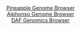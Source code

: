<div id="Pineapple_Genome_Browser" align="center">
  <a href="https://igv.org/app/?sessionURL=blob:zZNda9swGIX_i6BlA8eWvz8gjKRN2qYjYW29tCnFyLbsaLUlT5KdOCH_fVrY2E0vmouNgS6kF0nvOUeP9qDDXBBGQQQs3XR10wQaEGu2uUd1U.E5qrEAUYEqgTXAcYE5phkG0R4USEgU331WJ9dSNiIyDCKbQY1oyXRh66hGO0bRRugZq40LVlUoZRxJxoUx5qhjBim7wQanqGl01dvWXSNHEhmoataMCmY0mJbJRt2X_C4lJaasxkndVpIcBSRKj9KY6wX6NFrej7IMC3GL.5t8OLq9GX21J_HqyrtYxYvrZewtz.9JSZFsOR46j971eFWb4YzQWeBc7fLX12A9PbPGT_3kzL48n2wbwrEYmr4Z2H7oBYGKhtAcb_8n12qQE513tFr0Z9YU3qS5h8W8d4KHy91TIdmXVfam8xAcNFCxrFUsgGzN_ciEmg09zbW8wc.pGWgQhiofzgiInl80IDnKXtX25z2QfaOIAQJ_b4_waIDxHHMQDUIIfTMMLdfxHRiG5kHbg5ZXfy_caXwX.tAaWZaXFKSSCuc8EbQROqJU77JCL3cnp9nXo8XCybd2MJ.Mn2bBNz6rXbebxW9lGULlX7U.PqAy.h5F_4S79wjRZXoqbEGZbudx6xTXYnq52Vrw4U59MfzYZq3_5jc7BnRaOAXjNZJqv6qo5S_eOsQJolIVOiJISioi.6XKkW1AZFq2whZkrGKKQ8DL9APUoGa68OMfPO3Dy.EH">Pineapple Genome Browser</a>
</div>
<div id="Alphonso_Genome_Browser" align="center">
  <a href="https://igv.org/app/?sessionURL=blob:zZJbb9owGIb_iyWqTQo5AiGRqimllFDYKmAZPaiKnMQJHomd2k5CQPz3uWjTblapXGya5Av7kw_v9_g5gBoxjikBLjBVo68aBlAA39BmBYsyR19ggThwU5hzpACGUsQQiRFwDyCFXMBgOZcnN0KU3NU0LMpuAUlGVW6psIB7SmDD1ZgW2ojmOYwog4Iyrl0xWFMNZ3W3QREsS1W.bal9LYECajAvN5RwqpWIZGEj7wt_lcIMEVqgsKhygU8BQplHZkzUFH7y1isvjhHnM9ROk0tvNvW.WePgcTIYPQZ3_joYrC9WOCNQVAxdXk_9jnmV3XXMm72XTGbLadlsX9iDkNUqXV4vOtb1xXhXYob4pWEbQ8t2huYrHkwStPufOpcDn9n9cNm7X195.9gnkSRgVrNHYber.vt.lAR_7NwERwXkNK6kDyDeMNs1dMXSB0rfHHRfp8ZQ0XVH8mEUA_fpWQGCwXgrtz8dgGhLaQ3g6KU6CaQAyhLEgNt1dN02HMfs9.ye7jjGUTmAiuV_D.5NsHRs3fRMcxCmOBdS6STkpOQqJESt41TN9mfS_Dya.yOfLdoHyZLNF8NFa93m5Qz5fjB.g6YC5OOnL5StvifTPzHvPUFUEZ2r22R7b2306a5JthHL4rRfG9nCozvxdfomnvPQpJQVUMj9siKXP32rIcOQCFmoMccRzrFo15IibYBrmJbUFsQ0p9JDwLLog67oitHXP_7W0zo.H38A">Alphonso Genome Browser</a>
</div>


<div id="DAF_Genomics_Browser" align="center">
  <a href="https://igv.org/app/?sessionURL=blob:tZFra9swFIb_i2D95Jt8iWtDGF7XrqGXsWZuqEsJZ_ZxLGZZjiQ3aUP..zSvY7CtlEEHkpA4l_fVeXbkHqVioiMp8R0aOZQSi6hGbObA.xYvgaMiaQ2tQotIrFFiVyJJd6QGpSG_OjeVjda9Sl23gtpeYSc4K5WjAgd6W4lBN2hSbd8BDo.ig41ySsFNsgYX2r4RnRIulCUqZXtuj91quQFz_Iwtx5a45EOr2ai6NCaMscqpwbhlXYXbF4z8B2Wz2NtsMc_G.jN8mFXT7GyWXQfHefFhclTkH08X.WRxMGerDvQgcbooxCm97rP7sMGLOlnfrOdejmW0Xqk3wfuD423PJKopjelhECdxFJG9RVpRDgYBKRtJUxpasX9o.WFoP12DaGJmIAUj6e2dRbSE8qtJv90R_dAbUEThehiZWUTICiVJ7cTzYpokfhTGoZckdG_tyCDbVyZ5kl8lsednvj9xvgA3.jVrx_EZoT.Dr4Xxt85m_yum5uQmzMNPj0dBwZrP22LmvRMX7fZciNlfMX0H8Oy3aiE5aBP68XyCAq1R49jpX1SC_d3.Gw--">DAF Genomics Browser</a>
</div>
